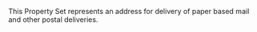 This Property Set represents an address for delivery of paper based mail and other postal deliveries.